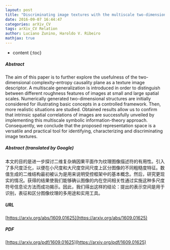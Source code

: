 ```yaml
---
layout: post
title: "Discriminating image textures with the multiscale two-dimensional complexity-entropy causality plane"
date: 2016-09-07 16:44:47
categories: arXiv_CV
tags: arXiv_CV Relation
author: Luciano Zunino, Haroldo V. Ribeiro
mathjax: true
---
```


* content
{:toc}

##### Abstract
The aim of this paper is to further explore the usefulness of the two-dimensional complexity-entropy causality plane as a texture image descriptor. A multiscale generalization is introduced in order to distinguish between different roughness features of images at small and large spatial scales. Numerically generated two-dimensional structures are initially considered for illustrating basic concepts in a controlled framework. Then, more realistic situations are studied. Obtained results allow us to confirm that intrinsic spatial correlations of images are successfully unveiled by implementing this multiscale symbolic information-theory approach. Consequently, we conclude that the proposed representation space is a versatile and practical tool for identifying, characterizing and discriminating image textures.

##### Abstract (translated by Google)
本文的目的是进一步探讨二维复杂熵因果平面作为纹理图像描述符的有用性。引入了多尺度泛化，以便在小尺度和大尺度空间尺度上区分图像的不同粗糙度特征。数值生成的二维结构最初被认为是用来说明受控框架中的基本概念。然后，研究更现实的情况。获得的结果使我们能够确认图像的内在空间相关性通过实施这种多尺度符号信息论方法而成功揭示。因此，我们得出这样的结论：提出的表示空间是用于识别，表征和区分图像纹理的多用途和实用工具。

##### URL
[https://arxiv.org/abs/1609.01625](https://arxiv.org/abs/1609.01625)

##### PDF
[https://arxiv.org/pdf/1609.01625](https://arxiv.org/pdf/1609.01625)

